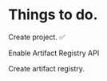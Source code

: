 # Things to do.

Create project. :white_check_mark:

Enable Artifact Registry API

Create artifact registry.
